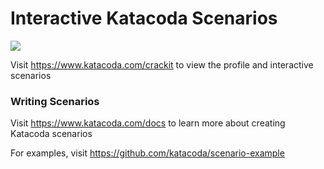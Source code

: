 # Interactive Katacoda Scenarios

[![](http://shields.katacoda.com/katacoda/crackit/count.svg)](https://www.katacoda.com/crackit "Get your profile on Katacoda.com")

Visit https://www.katacoda.com/crackit to view the profile and interactive scenarios

### Writing Scenarios
Visit https://www.katacoda.com/docs to learn more about creating Katacoda scenarios

For examples, visit https://github.com/katacoda/scenario-example
